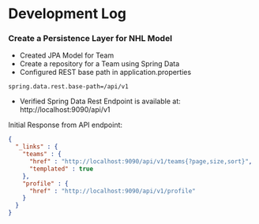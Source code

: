 # Development Log

### Create a Persistence Layer for NHL Model
- Created JPA Model for Team
- Create a repository for a Team using Spring Data
- Configured REST base path in application.properties

```shell
spring.data.rest.base-path=/api/v1
```

- Verified Spring Data Rest Endpoint is available at: http://localhost:9090/api/v1

Initial Response from API endpoint:
```json
{
  "_links" : {
    "teams" : {
      "href" : "http://localhost:9090/api/v1/teams{?page,size,sort}",
      "templated" : true
    },
    "profile" : {
      "href" : "http://localhost:9090/api/v1/profile"
    }
  }
}
```